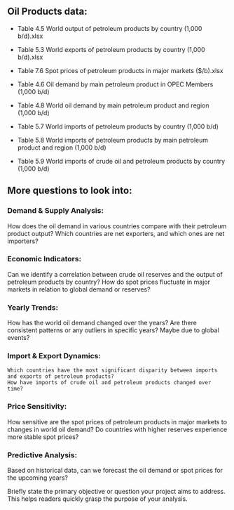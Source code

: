 ## Oil Products data: 

- Table 4.5 World output of petroleum products by country (1,000 b/d).xlsx
- Table 5.3 World exports of petroleum products by country (1,000 b/d).xlsx
- Table 7.6 Spot prices of petroleum products in major markets ($/b).xlsx

- Table 4.6 Oil demand by main petroleum product in OPEC Members (1,000 b/d)
- Table 4.8 World oil demand by main petroleum product and region (1,000 b/d)
- Table 5.7 World imports of petroleum products by country (1,000 b/d)
- Table 5.8 World imports of petroleum products by main petroleum product and region (1,000 b/d)
- Table 5.9 World imports of crude oil and petroleum products by country (1,000 b/d)

## More questions to look into:

### Demand & Supply Analysis:

 How does the oil demand in various countries compare with their petroleum product output?
 Which countries are net exporters, and which ones are net importers?

### Economic Indicators:

 Can we identify a correlation between crude oil reserves and the output of petroleum products by country?
 How do spot prices fluctuate in major markets in relation to global demand or reserves?

### Yearly Trends:

 How has the world oil demand changed over the years?
 Are there consistent patterns or any outliers in specific years? Maybe due to global events?

### Import & Export Dynamics:

    Which countries have the most significant disparity between imports and exports of petroleum products?
    How have imports of crude oil and petroleum products changed over time?

### Price Sensitivity:

 How sensitive are the spot prices of petroleum products in major markets to changes in world oil demand?
 Do countries with higher reserves experience more stable spot prices?


### Predictive Analysis:

 Based on historical data, can we forecast the oil demand or spot prices for the upcoming years?

 Briefly state the primary objective or question your project aims to address. This helps readers quickly grasp the purpose of your analysis.
 

